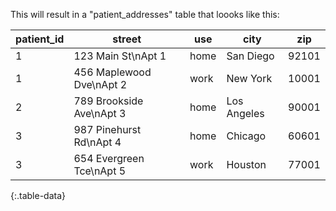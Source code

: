 This will result in a "patient_addresses" table that loooks like this:

| patient_id | street                   | use      | city        | zip   |
|------------|--------------------------|----------|-------------|-------|
| 1          | 123 Main St\nApt 1       | home     | San Diego   | 92101 |
| 1          | 456 Maplewood Dve\nApt 2 | work     | New York    | 10001 |
| 2          | 789 Brookside Ave\nApt 3 | home     | Los Angeles | 90001 |
| 3          | 987 Pinehurst Rd\nApt 4  | home     | Chicago     | 60601 |
| 3          | 654 Evergreen Tce\nApt 5 | work     | Houston     | 77001 |
{:.table-data}